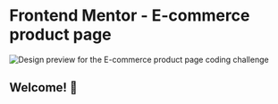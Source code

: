 # Frontend Mentor - E-commerce product page

![Design preview for the E-commerce product page coding challenge](./design/desktop-preview.jpg)

## Welcome! 👋

